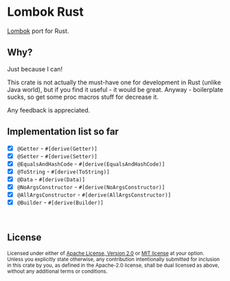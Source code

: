 # Lombok Rust
[Lombok](https://projectlombok.org) port for Rust.

## Why?
Just because I can! 

This crate is not actually the must-have one for development in Rust (unlike Java world), 
but if you find it useful - it would be great. 
Anyway - boilerplate sucks, so get some proc macros stuff for decrease it.

Any feedback is appreciated.

## Implementation list so far
- [x] `@Getter` - `#[derive(Getter)]` 
- [x] `@Setter` - `#[derive(Setter)]`
- [x] `@EqualsAndHashCode` - `#[derive(EqualsAndHashCode)]`
- [x] `@ToString` - `#[derive(ToString)]`
- [x] `@Data` - `#[derive(Data)]`
- [x] `@NoArgsConstructor` - `#[derive(NoArgsConstructor)]`
- [x] `@AllArgsConstructor` - `#[derive(AllArgsConstructor)]`
- [x] `@Builder` - `#[derive(Builder)]`

<br>

## License

<sup>
Licensed under either of <a href="LICENSE-APACHE.md">Apache License, Version
2.0</a> or <a href="LICENSE-MIT.md">MIT license</a> at your option.
</sup>

<br>

<sub>
Unless you explicitly state otherwise, any contribution intentionally submitted
for inclusion in this crate by you, as defined in the Apache-2.0 license, shall
be dual licensed as above, without any additional terms or conditions.
</sub>
